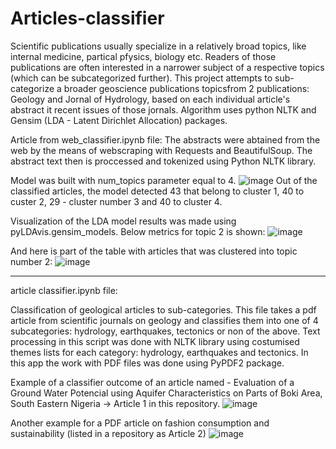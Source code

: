 # Articles-classifier
 Scientific publications usually specialize in a relatively broad topics, like internal medicine, partical pfysics, biology etc. Readers of those publications are often interested in a narrower subject of a respective topics (which can be subcategorized further).
  This project attempts to sub-categorize a broader geoscience publications topicsfrom 2 publications: Geology and Jornal of Hydrology, based on each individual article's abstract it recent issues of those jornals. 
  Algorithm uses python NLTK and Gensim (LDA - Latent Dirichlet Allocation) packages.

Article from web_classifier.ipynb file: 
 The abstracts were abtained from the web by the means of webscraping with Requests and BeautifulSoup. The abstract text then is proccessed and tokenized using Python NLTK library.

Model was built with num_topics parameter equal to 4.
![image](https://user-images.githubusercontent.com/101993270/216041258-5ff39104-4a8d-4c02-b6c1-fcc27b3b36d5.png)
Out of the classified articles, the model detected 43 that belong to cluster 1, 40 to custer 2, 29 - cluster number 3 and 40 to cluster 4.

Visualization of the LDA model results was made using pyLDAvis.gensim_models. Below metrics for topic 2 is shown:
 ![image](https://user-images.githubusercontent.com/101993270/216041021-b6622320-78a7-4033-a043-73bfea9e4ef7.png)

And here is part of the table with articles that was clustered into topic number 2:
![image](https://user-images.githubusercontent.com/101993270/216043463-271cf286-b0a8-45b2-81ce-48ef07371886.png)

 ****

article classifier.ipynb  file:

Classification of geological articles to sub-categories.
This file takes a pdf article from scientific journals on geology and classifies them into one of 4 subcategories: hydrology, earthquakes, tectonics or non of the above. Text processing in this script was done with NLTK library using costumised themes lists for each category: hydrology, earthquakes and tectonics. In this app the work with PDF files was done using PyPDF2 package. 

Example of a classifier outcome of an article named - Evaluation of a Ground Water Potencial using Aquifer Characteristics on Parts of Boki Area, South Eastern Nigeria -> Article 1 in this repository.
![image](https://user-images.githubusercontent.com/101993270/159779191-9ca31e34-a73e-4376-8522-b0a139e1aa60.png)

Another example for a PDF article on fashion consumption and sustainability (listed in a repository as Article 2)
![image](https://user-images.githubusercontent.com/101993270/159779463-76d40ce8-62b5-4aaa-8771-93bac78d5e0b.png)
